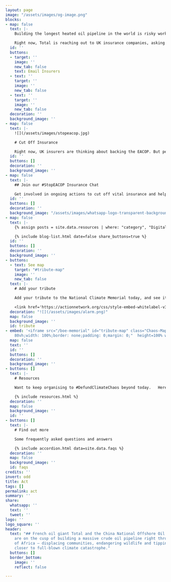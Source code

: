 ```yaml
---
layout: page
image: "/assets/images/og-image.png"
blocks:
- map: false
  text: |-
    Building the longest heated oil pipeline in the world is risky work, and Total can’t do it alone. They are seeking insurance from some of the world’s largest multinational commercial insurance companies to get this project off the ground.

    Right now, Total is reaching out to UK insurance companies, asking them to support this deadly project. **Take Action today to help #StopEACOP**
  id: ''
  buttons:
  - target: ''
    image: ''
    new_tab: false
    text: Email Insurers
  - text: ''
    target: ''
    image: ''
    new_tab: false
  - text: ''
    target: ''
    image: ''
    new_tab: false
  decoration: ''
  background_image: ''
- map: false
  text: |-
    ![](/assets/images/stopeacop.jpg)

    # Cut Off Insurance

    Right now, UK insurers are thinking about backing the EACOP. But people across the world are demanding they rule it out.
  id: ''
  buttons: []
  decoration: ''
  background_image: ''
- map: false
  text: |-
    ## Join our #StopEACOP Insurance Chat

    Get involved in ongoing actions to cut off vital insurance and help #StopEACOP.
  id: ''
  buttons: []
  decoration: ''
  background_image: "/assets/images/whatsapp-logo-transparent-background-323098.jpg"
- map: false
  text: |-
    {% assign posts = site.data.resources | where: "category", "Digital Action" %}

    {% include blog-list.html date=false share_buttons=true %}
  id: ''
  buttons: []
  decoration: ''
  background_image: ''
- buttons:
  - text: See map
    target: "#tribute-map"
    image: ''
    new_tab: false
  text: |-
    # Add your tribute

    Add your tribute to the National Climate Memorial today, and see it appear below on the map.

    <link href='https://actionnetwork.org/css/style-embed-whitelabel-v3.css' rel='stylesheet' type='text/css' /><script src='https://actionnetwork.org/widgets/v4/form/your-message-for-the-national-climate-justice-memorial?format=js&source=widget'></script><div id='can-form-area-your-message-for-the-national-climate-justice-memorial' style='width: 100%'><!-- this div is the target for our HTML insertion --></div>
  decoration: "![](/assets/images/alarm.png)"
  map: false
  background_image: ''
  id: tribute
- embed: '<iframe src="/boe-memorial" id="tribute-map" class="Chaos-Map" style="height:
    80vh;width: 100%;border: none;padding: 0;margin: 0;"  height=100% width=100% frameborder="0"></iframe>'
  map: false
  text: ''
  id: ''
  buttons: []
  decoration: ''
  background_image: ''
- buttons: []
  text: |-
    # Resources

    Want to keep organising to #DefundClimateChaos beyond today.   Here's all the resources you’ll need to keep taking action throughout COP26 and beyond

    {% include resources.html %}
  decoration: ''
  map: false
  background_image: ''
  id: ''
- buttons: []
  text: |-
    # Find out more

    Some frequently asked questions and answers

    {% include accordion.html data=site.data.faqs %}
  decoration: ''
  map: false
  background_image: ''
  id: faqs
credits: ''
invert: odd
title: Act
tags: []
permalink: act
summary: ''
share:
  whatsapp: ''
  text: ''
  tweet: ''
logo: ''
logo_square: ''
header:
  text: "## French oil giant Total and the China National Offshore Oil Corporation
    are on the cusp of building a massive crude oil pipeline right through the heart
    of Africa – displacing communities, endangering wildlife and tipping the world
    closer to full-blown climate catastrophe."
  buttons: []
  border_bottom:
    image: ''
    reflect: false

---
```

